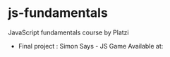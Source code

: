 # js-fundamentals
JavaScript fundamentals course by Platzi
* Final project : Simon Says - JS Game
Available at: 
